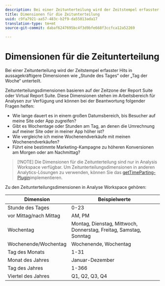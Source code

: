 ```yaml
---
description: Bei einer Zeitunterteilung wird der Zeitstempel erfasster Hits in aussagekräftigere Dimensionen wie „Stunde des Tages“ oder „Tag der Woche“ unterteilt.
title: Dimensionen für die Zeitunterteilung
uuid: c9fa7921-aa57-483c-b2f9-da55013ada17
translation-type: tm+mt
source-git-commit: dabaf6247695bc4f3d9bfe668f3ccfca12a52269

---
```



# Dimensionen für die Zeitunterteilung

Bei einer Zeitunterteilung wird der Zeitstempel erfasster Hits in aussagekräftigere Dimensionen wie „Stunde des Tages“ oder „Tag der Woche“ unterteilt.

Zeitunterteilungsdimensionen basieren auf der Zeitzone der Report Suite oder Virtual Report Suite. Diese Dimensionen stehen im Arbeitsbereich für Analysen zur Verfügung und können bei der Beantwortung folgender Fragen helfen:

* Wie lange dauert es in einem großen Datumsbereich, bis Besucher auf meine Site oder App zugreifen?
* Gibt es Wochentage oder Stunden am Tag, an denen die Umrechnung auf meiner Site oder in meiner App höher ist?
* Wie vergleiche ich meine Wochenendverkäufe mit meinen Wochenendverkäufen?
* Führt eine bestimmte Marketing-Kampagne zu höheren Konversionen am Morgen oder am Nachmittag?

>[!NOTE] Die Dimensionen für die Zeitunterteilung sind nur in Analysis Workspace verfügbar. Um Zeitunterteilungsdimensionen in anderen Analytics-Lösungen zu verwenden, können Sie das [getTimeParting-Plugin](https://marketing.adobe.com/resources/help/de_DE/sc/implement/getTimeParting.html)implementieren.

Zu den Zeitunterteilungsdimensionen in Analyse Workspace gehören:

| Dimension | Beispielwerte |
|--- |--- |
| Stunde des Tages | 0-23 |
| vor Mittag/nach Mittag | AM, PM |
| Wochentag | Montag, Dienstag, Mittwoch, Donnerstag, Freitag, Samstag, Sonntag |
| Wochenende/Wochentag | Wochenende, Wochentag |
| Tag des Monats | 1-31 |
| Monat des Jahres | Januar-Dezember |
| Tag des Jahres | 1-366 |
| Viertel des Jahres | Q1, Q2, Q3, Q4 |
